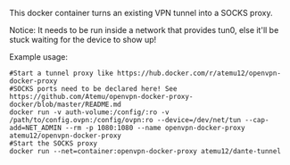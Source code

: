 This docker container turns an existing VPN tunnel into a SOCKS proxy.

Notice: It needs to be run inside a network that provides tun0, else it'll be stuck waiting for the device to show up!

Example usage:

    #Start a tunnel proxy like https://hub.docker.com/r/atemu12/openvpn-docker-proxy
    #SOCKS ports need to be declared here! See https://github.com/Atemu/openvpn-docker-proxy-docker/blob/master/README.md
    docker run -v auth-volume:/config/:ro -v /path/to/config.ovpn:/config/ovpn:ro --device=/dev/net/tun --cap-add=NET_ADMIN --rm -p 1080:1080 --name openvpn-docker-proxy atemu12/openvpn-docker-proxy
    #Start the SOCKS proxy
    docker run --net=container:openvpn-docker-proxy atemu12/dante-tunnel

